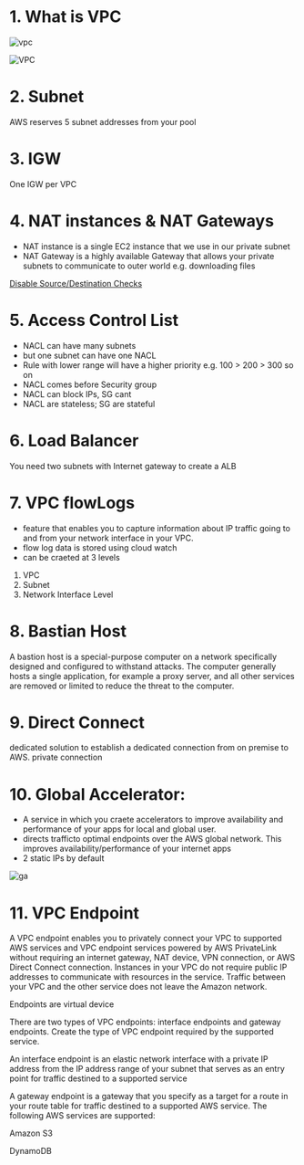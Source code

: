 

# 1. What is VPC

![vpc](https://github.com/jawad1989/aws-solution-architect/blob/master/VPC/images/2%20-%20VPC.png)

![VPC](https://github.com/jawad1989/aws-solution-architect/blob/master/VPC/images/1%20-%20what%20is%20VPC.PNG)

# 2. Subnet
 AWS reserves 5 subnet addresses from your pool
 
# 3. IGW
  One IGW per VPC

# 4. NAT instances & NAT Gateways
 * NAT instance is a single EC2 instance that we use in our private subnet 
 * NAT Gateway is a highly available Gateway that allows your private subnets to communicate to outer world e.g. downloading files
 
 [Disable Source/Destination Checks](https://docs.aws.amazon.com/vpc/latest/userguide/VPC_NAT_Instance.html#EIP_Disable_SrcDestCheck)


# 5. Access Control List
* NACL can have many subnets
* but one subnet can have one NACL
* Rule with lower range will have a higher priority e.g. 100 > 200 > 300 so on
* NACL comes before Security group 
* NACL can block IPs, SG cant
* NACL are stateless; SG are stateful

# 6. Load Balancer
You need two subnets with Internet gateway to create a ALB

# 7. VPC flowLogs
* feature that enables you to capture information about IP traffic going to and from your network interface in your VPC.
* flow log data is stored using cloud watch
* can be craeted at 3 levels
 1. VPC
 2. Subnet
 3. Network Interface Level

# 8. Bastian Host
A bastion host is a special-purpose computer on a network specifically designed and configured to withstand attacks. The computer generally hosts a single application, for example a proxy server, and all other services are removed or limited to reduce the threat to the computer.

# 9. Direct Connect
dedicated solution to establish a dedicated connection from on premise to AWS.
private connection

# 10. Global Accelerator:
* A service in which you craete accelerators to improve availability and performance of your apps for local and global user.
* directs trafficto optimal endpoints over the AWS global network. This improves availability/performance of your internet apps 
* 2 static IPs by default 

![ga](https://d1.awsstatic.com/r2018/b/ubiquity/global-accelerator-how-it-works.feb297eb78d8cc55205874a1691e0ea2bc8bdbf1.png)

# 11. VPC Endpoint

A VPC endpoint enables you to privately connect your VPC to supported AWS services and VPC endpoint services powered by AWS PrivateLink without requiring an internet gateway, NAT device, VPN connection, or AWS Direct Connect connection. Instances in your VPC do not require public IP addresses to communicate with resources in the service. Traffic between your VPC and the other service does not leave the Amazon network.

Endpoints are virtual device

There are two types of VPC endpoints: interface endpoints and gateway endpoints. Create the type of VPC endpoint required by the supported service.


An interface endpoint is an elastic network interface with a private IP address from the IP address range of your subnet that serves as an entry point for traffic destined to a supported service


A gateway endpoint is a gateway that you specify as a target for a route in your route table for traffic destined to a supported AWS service. The following AWS services are supported:

  Amazon S3

  DynamoDB


